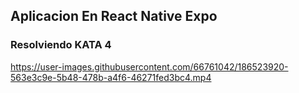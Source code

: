 ## Aplicacion En React Native Expo

### Resolviendo KATA 4






https://user-images.githubusercontent.com/66761042/186523920-563e3c9e-5b48-478b-a4f6-46271fed3bc4.mp4

